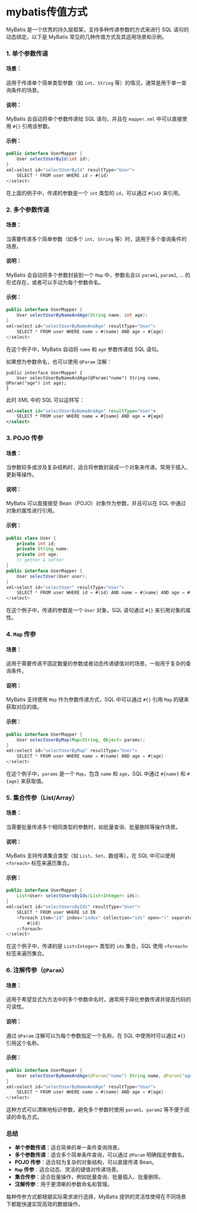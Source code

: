 # mybatis传值方式

MyBatis 是一个优秀的持久层框架，支持多种传递参数的方式来进行 SQL 语句的动态绑定。以下是 MyBatis 常见的几种传值方式及其适用场景和示例。

### 1. **单个参数传递**

#### 场景：  

适用于传递单个简单类型参数（如 `int`、`String` 等）的情况，通常是用于单一查询条件的场景。

#### 说明：

MyBatis 会自动将单个参数传递给 SQL 语句，并且在 `mapper.xml` 中可以直接使用 `#{}` 引用该参数。

#### 示例：  

```java
public interface UserMapper {
    User selectUserById(int id);
}
xml<select id="selectUserById" resultType="User">
    SELECT * FROM user WHERE id = #{id}
</select>
```

在上面的例子中，传递的参数是一个 `int` 类型的 `id`，可以通过 `#{id}` 来引用。

### 2. **多个参数传递**

#### 场景：

当需要传递多个简单参数（如多个 `int`、`String` 等）时，适用于多个查询条件的场景。

#### 说明：

MyBatis 会自动将多个参数封装到一个 `Map` 中，参数名会以 `param1`, `param2`, ... 的形式存在，或者可以手动为每个参数命名。

#### 示例：

```java
public interface UserMapper {
    User selectUserByNameAndAge(String name, int age);
}
xml<select id="selectUserByNameAndAge" resultType="User">
    SELECT * FROM user WHERE name = #{name} AND age = #{age}
</select>
```

在这个例子中，MyBatis 自动将 `name` 和 `age` 参数传递给 SQL 语句。

如果想为参数命名，也可以使用 `@Param` 注解：

```
public interface UserMapper {
    User selectUserByNameAndAge(@Param("name") String name, @Param("age") int age);
}
```

此时 XML 中的 SQL 可以这样写：

```xml
xml<select id="selectUserByNameAndAge" resultType="User">
    SELECT * FROM user WHERE name = #{name} AND age = #{age}
</select>
```

### 3. **POJO 传参**

#### 场景：

当参数较多或涉及复杂结构时，适合将参数封装成一个对象来传递。常用于插入、更新等操作。

#### 说明：

MyBatis 可以直接接受  Bean（POJO）对象作为参数，并且可以在 SQL 中通过对象的属性进行引用。

#### 示例：

```java
public class User {
    private int id;
    private String name;
    private int age;
    // getter & setter
}
public interface UserMapper {
    User selectUser(User user);
}
xml<select id="selectUser" resultType="User">
    SELECT * FROM user WHERE id = #{id} AND name = #{name} AND age = #{age}
</select>
```

在这个例子中，传递的参数是一个 `User` 对象，SQL 语句通过 `#{}` 来引用对象的属性。

### 4. **`Map` 传参**

#### 场景：

适用于需要传递不固定数量的参数或者动态传递键值对的场景。一般用于复杂的查询条件。

#### 说明：

MyBatis 支持使用 `Map` 作为参数传递方式，SQL 中可以通过 `#{}` 引用 `Map` 的键来获取对应的值。

#### 示例：

```java
public interface UserMapper {
    User selectUserByMap(Map<String, Object> params);
}
xml<select id="selectUserByMap" resultType="User">
    SELECT * FROM user WHERE name = #{name} AND age = #{age}
</select>
```

在这个例子中，`params` 是一个 `Map`，包含 `name` 和 `age`，SQL 中通过 `#{name}` 和 `#{age}` 来获取值。

### 5. **集合传参（List/Array）**

#### 场景：

当需要批量传递多个相同类型的参数时，如批量查询、批量删除等操作场景。

#### 说明：

MyBatis 支持传递集合类型（如 `List`、`Set`、数组等）。在 SQL 中可以使用 `<foreach>` 标签来遍历集合。

#### 示例：

```java
public interface UserMapper {
    List<User> selectUsersByIds(List<Integer> ids);
}
xml<select id="selectUsersByIds" resultType="User">
    SELECT * FROM user WHERE id IN
    <foreach item="id" index="index" collection="ids" open="(" separator="," close=")">
        #{id}
    </foreach>
</select>
```

在这个例子中，传递的是 `List<Integer>` 类型的 `ids` 集合，SQL 使用 `<foreach>` 标签来遍历集合。

### 6. **注解传参（`@Param`）**

#### 场景：

适用于希望显式为方法中的多个参数命名时，通常用于简化参数传递并提高代码的可读性。

#### 说明：

通过 `@Param` 注解可以为每个参数指定一个名称，在 SQL 中使用时可以通过 `#{}` 引用这个名称。

#### 示例：

```java
public interface UserMapper {
    User selectUserByNameAndAge(@Param("name") String name, @Param("age") int age);
}
xml<select id="selectUserByNameAndAge" resultType="User">
    SELECT * FROM user WHERE name = #{name} AND age = #{age}
</select>
```

这种方式可以清晰地标识参数，避免多个参数时使用 `param1`、`param2` 等不便于阅读的命名方式。

### 总结

- **单个参数传递**：适合简单的单一条件查询场景。
- **多个参数传递**：适合多个简单条件查询，可以通过 `@Param` 明确指定参数名。
- **POJO 传参**：适合较为复杂的对象结构，可以直接传递  Bean。
- **`Map` 传参**：适合动态、灵活的键值对传递场景。
- **集合传参**：适合批量操作，例如批量查询、批量插入、批量删除。
- **注解传参**：用于更清晰的参数命名和管理。

每种传参方式都根据实际需求进行选择，MyBatis 提供的灵活性使得在不同场景下都能快速实现高效的数据操作。